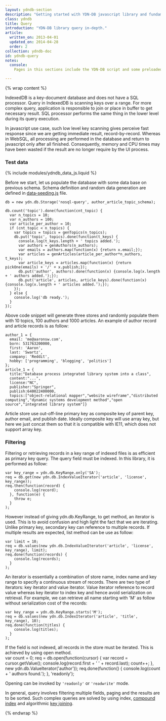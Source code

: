 ```yaml
---
layout: ydndb-section
description: "Getting started with YDN-DB javascript library and fundamental database concepts"
class: ydndb
title: Query
introduction: "YDN-DB library query in-depth."
article:
  written_on: 2013-04-01
  updated_on: 2014-04-28
  order: 2
collection: ydndb-doc
id: ydndb-query
notes:
  console:
    Pages in this sections include the YDN-DB script and some preloaded data and utility functions, so that you follow the sample code in your browser's developer console to see in action.

---
```


{% wrap content %}

  
IndexedDB is a key-document database and does not have a SQL processor. Query in IndexedDB is scanning keys over a range. For more complex query, application is responsible to join or place in buffer to get necessary result. SQL processor performs the same thing in the lower level during its query execution. 

In javascript use case, such low level key scanning gives perceive fast response since we are getting immediate result, record-by-record. Whereas in WebSQL, all processing are performed in the database and return to javascript only after all finished. Consequently, memory and CPU times may have been wasted if the result are no longer require by the UI process.  

### Test data

{% include modules/ydndb_data_js.liquid %}

Before we start, let us populate the database with some data base on previous schema. Schema definition and random data generation are defined in [data-seeding.js](http://dev.yathit.com/js/ydn-db/data-seeding.js) file.
        
    db = new ydn.db.Storage('nosql-query', author_article_topic_schema);
    
    db.count('topic').done(function(cnt_topic) {
      var n_topics = 10;
      var n_authors = 100;
      var article_per_author = 10;
      if (cnt_topic < n_topics) {
        var topics = topics = genTopics(n_topics);
        db.put('topic', topics).done(function(t_keys) {
          console.log(t_keys.length + ' topics added.');
          var authors = genAuthors(n_authors);
          var emails = authors.map(function(x) {return x.email;});   
          var articles = genArticles(article_per_author*n_authors, t_keys);
          var article_keys = articles.map(function(x) {return pickOne(emails) + '/' + x.publish;});
          db.put('author', authors).done(function(x) {console.log(x.length + ' authors added.');});
          db.put('article', articles, article_keys).done(function(x) {console.log(x.length + ' articles added.');});
        });
      } else {
        console.log('db ready.');
      }
    });   
         
Above code snippet will generate three stores and randomly populate them with 10 topics, 100 authors and 1000 articles. An example of author record and article records is as follow: 
        
    author_1 = {
      email: 'me@aaronsw.com',
      born: 531763200000,
      first: 'Aaron',
      last: 'Swartz',
      company: 'Reddit',
      hobby: ['programming', 'blogging', 'politics']
    };
    article_1 = {
      title:"Database process integrated library system into a class",
      content:"...",
      license:"NC",
      publisher:"Springer",
      publish:640022400000,
      topics:["object-relational mapper","website wireframe","distributed computing","dynamic systems development method","open source","integrated library system"]}    
           
Article store use out-off-line primary key as composite key of parent key, author email, and publish date. Ideally composite key will use array key, but here we just concat them so that it is compatible with IE11, which does not support array key.   
        
### Filtering 
       
Filtering or retrieving records in a key range of indexed files is as efficient as primary key query. The query field must be indexed. In this library, it is performed as follow: 
      
    var key_range = ydn.db.KeyRange.only('SA');
    req = db.get(new ydn.db.IndexValueIterator('article', 'license', key_range));
    req.then(function(record) {
        console.log(record);
      }, function(e) {
        throw e;
      }
    );
          
However instead of giving ydn.db.KeyRange, to get method, an iterator is used. This is to avoid confusion and high light the fact that we are iterating. Unlike primary key, secondary key can reference to multiple records. If multiple results are expected, list method can be use as follow:    
      
    var limit = 10;
    req = db.values(new ydn.db.IndexValueIterator('article', 'license', key_range), limit);
    req.done(function(records) {
        console.log(records);
      }
    );
          
An iterator is essentially a combination of store name, index name and key range to specify a continuous stream of records. There are two type of iterators: key iterator and value iterator. Value iterator reference to record value whereas key iterator to index key and hence avoid serialization on retrieval. For example, we can retrieve all name starting with 'M' as follow without serialization cost of the records: 
         
    var key_range = ydn.db.KeyRange.starts('M');
    req = db.values(new ydn.db.IndexIterator('article', 'title', key_range), 10);
    req.done(function(titles) {
        console.log(titles);
      }
    );
             
If the field is not indexed, all records in the store must be iterated. This is achieved by using open method.           
    var count = 0;
    req = db.open(function(cursor) {
      var record = cursor.getValue();
      console.log(record.first + ' ' + record.last);
      count++;
    }, new ydn.db.ValueIterator('author'));
    req.done(function() {
      console.log(count + ' authors found.');
    }, 'readonly');  
    
Opening can be invoked by `'readonly'` or `'readwrite'` mode.
 
In general, query involves filtering multiple fields, paging and the results are to be sorted. Such complex queries are solved by using index, [compound index](compound-index.html) and algorithmic [key joining](key-joining.html).    

{% endwrap %}    